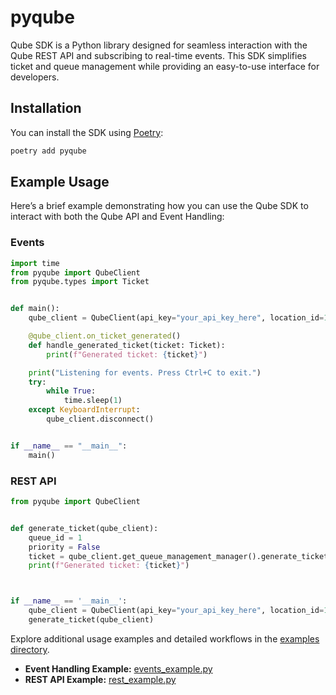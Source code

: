 # pyqube

Qube SDK is a Python library designed for seamless interaction with the Qube REST API and subscribing to real-time events. This SDK simplifies ticket and queue management while providing an easy-to-use interface for developers.

## Installation

You can install the SDK using [Poetry](https://python-poetry.org/):

```bash
poetry add pyqube
```

## Example Usage

Here’s a brief example demonstrating how you can use the Qube SDK to interact with both the Qube API and Event Handling:

### Events

```python
import time
from pyqube import QubeClient
from pyqube.types import Ticket


def main():
    qube_client = QubeClient(api_key="your_api_key_here", location_id=1)

    @qube_client.on_ticket_generated()
    def handle_generated_ticket(ticket: Ticket):
        print(f"Generated ticket: {ticket}")

    print("Listening for events. Press Ctrl+C to exit.")
    try:
        while True:
            time.sleep(1)
    except KeyboardInterrupt:
        qube_client.disconnect()


if __name__ == "__main__":
    main()
```

### REST API

```python
from pyqube import QubeClient


def generate_ticket(qube_client):
    queue_id = 1
    priority = False
    ticket = qube_client.get_queue_management_manager().generate_ticket(queue_id, priority)
    print(f"Generated ticket: {ticket}")



if __name__ == '__main__':
    qube_client = QubeClient(api_key="your_api_key_here", location_id=1)
    generate_ticket(qube_client)
```

Explore additional usage examples and detailed workflows in the [examples directory](examples/).
- **Event Handling Example:** [events_example.py](examples/events_example.py)  
- **REST API Example:** [rest_example.py](examples/rest_example.py)
